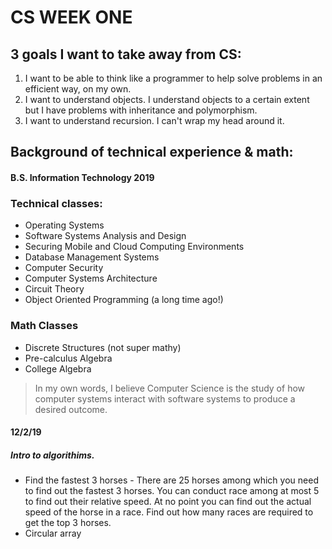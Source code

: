 # CS WEEK ONE

## 3 goals I want to take away from CS:

1. I want to be able to think like a programmer to help solve problems in an efficient way, on my own.
2. I want to understand objects. I understand objects to a certain extent but I have problems with inheritance and polymorphism.
3. I want to understand recursion. I can't wrap my head around it. 

## Background of technical experience & math:

#### B.S. Information Technology 2019

### Technical classes:

* Operating Systems
* Software Systems Analysis and Design
* Securing Mobile and Cloud Computing Environments
* Database Management Systems
* Computer Security
* Computer Systems Architecture
* Circuit Theory
* Object Oriented Programming (a long time ago!)

### Math Classes

* Discrete Structures (not super mathy)
* Pre-calculus Algebra
* College Algebra
  
> In my own words, I believe Computer Science is the study of how computer systems interact with software systems to produce a desired outcome.

#### 12/2/19

##### Intro to algorithims.

* Find the fastest 3 horses - There are 25 horses among which you need to find out the fastest 3 horses. You can conduct race among at most 5 to find out their relative speed. At no point you can find out the actual speed of the horse in a race. Find out how many races are required to get the top 3 horses.
* Circular array